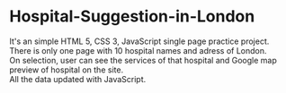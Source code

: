 # Hospital-Suggestion-in-London
It's an simple HTML 5, CSS 3, JavaScript single page practice project.  
There is only one page with 10 hospital names and adress of London.  
On selection, user can see the services of that hospital and Google map preview of hospital on the site.  
All the data updated with JavaScript.
